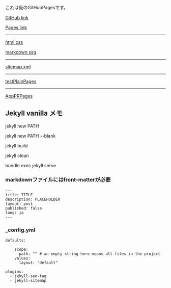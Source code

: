
これは仮のGitHubPagesです。

[GitHub link](https://github.com/zwamr6aln/zwamr6aln.github.io)

[Pages link](https://zwamr6aln.github.io)

***

[html css](html_css)

[markdown ssg](markdown_ssg)

***

[sitemap.xml](sitemap.xml)

***

[testPlainPages](https://zwamr6aln.github.io/testPlainPages/)

***

[AppPRPages](https://zwamr6aln.github.io/AppPRPages/)


Jekyll vanilla メモ
--------------------
jekyll new PATH

jekyll new PATH --blank

jekyll build

jekyll clean

bundle exec jekyll serve

### markdownファイルにはfront-matterが必要
```
---
title: TITLE
description: PLACEHOLDER
layout: post
published: false
lang: ja
---
```

### \_config.yml
```
defaults:
  -
    scope:
      path: "" # an empty string here means all files in the project
    values:
      layout: "default"
```

```
plugins:
  - jekyll-seo-tag
  - jekyll-sitemap
```
